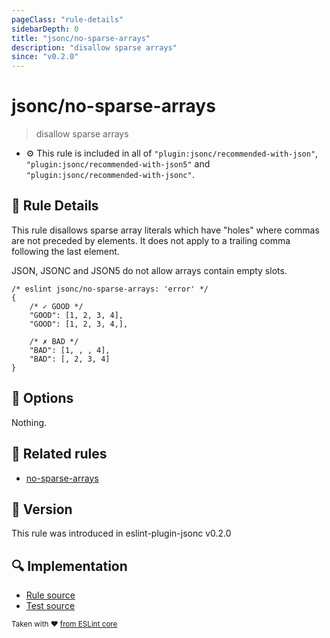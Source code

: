 ```yaml
---
pageClass: "rule-details"
sidebarDepth: 0
title: "jsonc/no-sparse-arrays"
description: "disallow sparse arrays"
since: "v0.2.0"
---
```

# jsonc/no-sparse-arrays

> disallow sparse arrays

- :gear: This rule is included in all of `"plugin:jsonc/recommended-with-json"`, `"plugin:jsonc/recommended-with-json5"` and `"plugin:jsonc/recommended-with-jsonc"`.

## :book: Rule Details

This rule disallows sparse array literals which have "holes" where commas are not preceded by elements. It does not apply to a trailing comma following the last element.

JSON, JSONC and JSON5 do not allow arrays contain empty slots.

<eslint-code-block>

<!-- eslint-skip -->

```json5
/* eslint jsonc/no-sparse-arrays: 'error' */
{
    /* ✓ GOOD */
    "GOOD": [1, 2, 3, 4],
    "GOOD": [1, 2, 3, 4,],

    /* ✗ BAD */
    "BAD": [1, , , 4],
    "BAD": [, 2, 3, 4]
}
```

</eslint-code-block>

## :wrench: Options

Nothing.

## :couple: Related rules

- [no-sparse-arrays]

[no-sparse-arrays]: https://eslint.org/docs/rules/no-sparse-arrays

## :rocket: Version

This rule was introduced in eslint-plugin-jsonc v0.2.0

## :mag: Implementation

- [Rule source](https://github.com/ota-meshi/eslint-plugin-jsonc/blob/master/lib/rules/no-sparse-arrays.ts)
- [Test source](https://github.com/ota-meshi/eslint-plugin-jsonc/blob/master/tests/lib/rules/no-sparse-arrays.ts)

<sup>Taken with ❤️ [from ESLint core](https://eslint.org/docs/rules/no-sparse-arrays)</sup>
